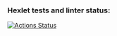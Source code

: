 ### Hexlet tests and linter status:
[![Actions Status](https://github.com/tu-va/data-analytics-project-96/actions/workflows/hexlet-check.yml/badge.svg)](https://github.com/tu-va/data-analytics-project-96/actions)